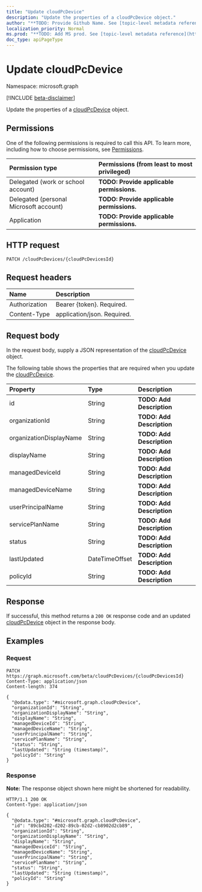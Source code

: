 ```yaml
---
title: "Update cloudPcDevice"
description: "Update the properties of a cloudPcDevice object."
author: "**TODO: Provide Github Name. See [topic-level metadata reference](https://msgo.azurewebsites.net/add/document/guidelines/metadata.html#topic-level-metadata)**"
localization_priority: Normal
ms.prod: "**TODO: Add MS prod. See [topic-level metadata reference](https://msgo.azurewebsites.net/add/document/guidelines/metadata.html#topic-level-metadata)**"
doc_type: apiPageType
---
```


# Update cloudPcDevice
Namespace: microsoft.graph

[!INCLUDE [beta-disclaimer](../../includes/beta-disclaimer.md)]

Update the properties of a [cloudPcDevice](../resources/cloudpcdevice.md) object.

## Permissions
One of the following permissions is required to call this API. To learn more, including how to choose permissions, see [Permissions](/graph/permissions-reference).

|Permission type|Permissions (from least to most privileged)|
|:---|:---|
|Delegated (work or school account)|**TODO: Provide applicable permissions.**|
|Delegated (personal Microsoft account)|**TODO: Provide applicable permissions.**|
|Application|**TODO: Provide applicable permissions.**|

## HTTP request

<!-- {
  "blockType": "ignored"
}
-->
``` http
PATCH /cloudPcDevices/{cloudPcDevicesId}
```

## Request headers
|Name|Description|
|:---|:---|
|Authorization|Bearer {token}. Required.|
|Content-Type|application/json. Required.|

## Request body
In the request body, supply a JSON representation of the [cloudPcDevice](../resources/cloudpcdevice.md) object.

The following table shows the properties that are required when you update the [cloudPcDevice](../resources/cloudpcdevice.md).

|Property|Type|Description|
|:---|:---|:---|
|id|String|**TODO: Add Description**|
|organizationId|String|**TODO: Add Description**|
|organizationDisplayName|String|**TODO: Add Description**|
|displayName|String|**TODO: Add Description**|
|managedDeviceId|String|**TODO: Add Description**|
|managedDeviceName|String|**TODO: Add Description**|
|userPrincipalName|String|**TODO: Add Description**|
|servicePlanName|String|**TODO: Add Description**|
|status|String|**TODO: Add Description**|
|lastUpdated|DateTimeOffset|**TODO: Add Description**|
|policyId|String|**TODO: Add Description**|



## Response

If successful, this method returns a `200 OK` response code and an updated [cloudPcDevice](../resources/cloudpcdevice.md) object in the response body.

## Examples

### Request
<!-- {
  "blockType": "request",
  "name": "update_cloudpcdevice"
}
-->
``` http
PATCH https://graph.microsoft.com/beta/cloudPcDevices/{cloudPcDevicesId}
Content-Type: application/json
Content-length: 374

{
  "@odata.type": "#microsoft.graph.cloudPcDevice",
  "organizationId": "String",
  "organizationDisplayName": "String",
  "displayName": "String",
  "managedDeviceId": "String",
  "managedDeviceName": "String",
  "userPrincipalName": "String",
  "servicePlanName": "String",
  "status": "String",
  "lastUpdated": "String (timestamp)",
  "policyId": "String"
}
```


### Response
**Note:** The response object shown here might be shortened for readability.
<!-- {
  "blockType": "response",
  "truncated": true
}
-->
``` http
HTTP/1.1 200 OK
Content-Type: application/json

{
  "@odata.type": "#microsoft.graph.cloudPcDevice",
  "id": "89cbd202-d202-89cb-02d2-cb8902d2cb89",
  "organizationId": "String",
  "organizationDisplayName": "String",
  "displayName": "String",
  "managedDeviceId": "String",
  "managedDeviceName": "String",
  "userPrincipalName": "String",
  "servicePlanName": "String",
  "status": "String",
  "lastUpdated": "String (timestamp)",
  "policyId": "String"
}
```

